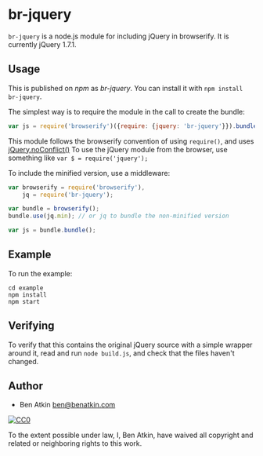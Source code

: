 # br-jquery

`br-jquery` is a node.js module for including jQuery in browserify.
It is currently jQuery 1.7.1.

## Usage

This is published on *npm* as *br-jquery*. You can install it with `npm
install br-jquery`.

The simplest way is to require the module in the call to create the
bundle:

``` javascript
var js = require('browserify')({require: {jquery: 'br-jquery'}}).bundle();
```

This module follows the browserify convention of using `require()`, and
uses [jQuery.noConflict()](http://api.jquery.com/jQuery.noConflict/)
To use the jQuery module from the browser, use something like
`var $ = require('jquery');`

To include the minified version, use a middleware:

``` javascript
var browserify = require('browserify'),
    jq = require('br-jquery');

var bundle = browserify();
bundle.use(jq.min); // or jq to bundle the non-minified version

var js = bundle.bundle();
```

## Example

To run the example:

```
cd example
npm install
npm start
```

## Verifying

To verify that this contains the original jQuery source with a simple
wrapper around it, read and run `node build.js`, and check that the
files haven't changed.

## Author

* Ben Atkin <ben@benatkin.com>

<a rel="license" href="http://creativecommons.org/publicdomain/zero/1.0/">
  <img src="http://i.creativecommons.org/p/zero/1.0/88x31.png" style="border-style: none;" alt="CC0" />
</a>

To the extent possible under law, I, Ben Atkin, have waived all copyright and related or neighboring rights to this work.
